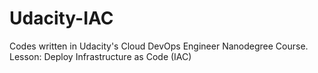 # Udacity-IAC
Codes written in Udacity's Cloud DevOps Engineer Nanodegree Course. Lesson: Deploy Infrastructure as Code (IAC)
